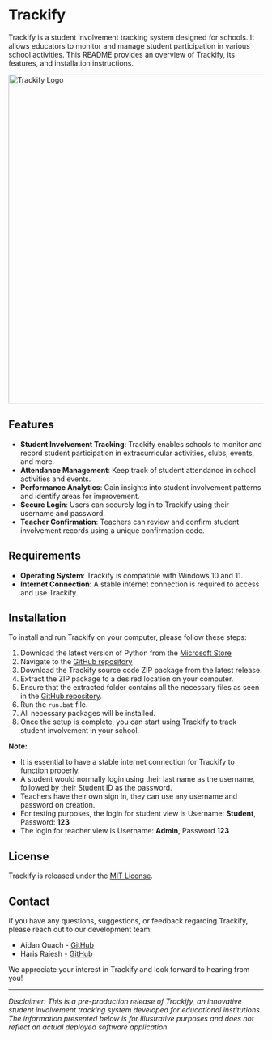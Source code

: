 ﻿# Trackify

Trackify is a student involvement tracking system designed for schools. It allows educators to monitor and manage student participation in various school activities. This README provides an overview of Trackify, its features, and installation instructions.

<img src="https://i.imgur.com/Wmpnp5l.png" alt="Trackify Logo" width="650" height="650">

## Features
- **Student Involvement Tracking**: Trackify enables schools to monitor and record student participation in extracurricular activities, clubs, events, and more.
- **Attendance Management**: Keep track of student attendance in school activities and events.
- **Performance Analytics**: Gain insights into student involvement patterns and identify areas for improvement.
- **Secure Login**: Users can securely log in to Trackify using their username and password. 
- **Teacher Confirmation**: Teachers can review and confirm student involvement records using a unique confirmation code.

## Requirements
- **Operating System**: Trackify is compatible with Windows 10 and 11.
- **Internet Connection**: A stable internet connection is required to access and use Trackify. 

## Installation
To install and run Trackify on your computer, please follow these steps:

1. Download the latest version of Python from the [Microsoft Store](https://www.microsoft.com/store/productId/9NRWMJP3717K)
2. Navigate to the [GitHub repository](https://github.com/xIntensity9/FBLA-22-23/)
3. Download the Trackify source code ZIP package from the latest release.
4. Extract the ZIP package to a desired location on your computer.
5. Ensure that the extracted folder contains all the necessary files as seen in the [GitHub repository](https://github.com/xIntensity9/FBLA-22-23/).
6. Run the `run.bat` file.
7. All necessary packages will be installed.
8. Once the setup is complete, you can start using Trackify to track student involvement in your school.

**Note:**
- It is essential to have a stable internet connection for Trackify to function properly.
- A student would normally login using their last name as the username, followed by their Student ID as the password.
- Teachers have their own sign in, they can use any username and password on creation.
- For testing purposes, the login for student view is Username: **Student**, Password: **123**
- The login for teacher view is Username: **Admin**, Password **123**

## License
Trackify is released under the [MIT License](https://github.com/xIntensity9/FBLA-22-23/blob/main/LICENSE).

## Contact
If you have any questions, suggestions, or feedback regarding Trackify, please reach out to our development team:

- Aidan Quach - [GitHub](https://github.com/xIntensity9)
- Haris Rajesh - [GitHub](https://github.com/HarisR39)

We appreciate your interest in Trackify and look forward to hearing from you!

---

*Disclaimer: This is a pre-production release of Trackify, an innovative student involvement tracking system developed for educational institutions. The information presented below is for illustrative purposes and does not reflect an actual deployed software application.*

